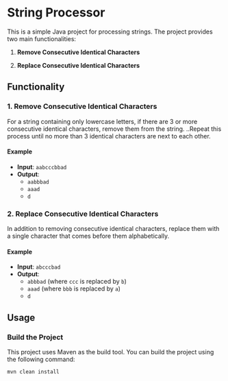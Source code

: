 # String Processor

This is a simple Java project for processing strings. The project provides two main functionalities:

1. **Remove Consecutive Identical Characters**

2. **Replace Consecutive Identical Characters**

## Functionality

### 1. Remove Consecutive Identical Characters

For a string containing only lowercase letters, if there are 3 or more consecutive identical characters, remove them from the string. ..Repeat this process until no more than 3 identical characters are next to each other.

#### Example

- **Input**: `aabcccbbad`
- **Output**:
  - `aabbbad`
  - `aaad`
  - `d`

### 2. Replace Consecutive Identical Characters

In addition to removing consecutive identical characters, replace them with a single character that comes before them alphabetically.

#### Example

- **Input**: `abcccbad`
- **Output**:
  - `abbbad` (where `ccc` is replaced by `b`)
  - `aaad` (where `bbb` is replaced by `a`)
  - `d`

## Usage

### Build the Project

This project uses Maven as the build tool. You can build the project using the following command:

```bash
mvn clean install